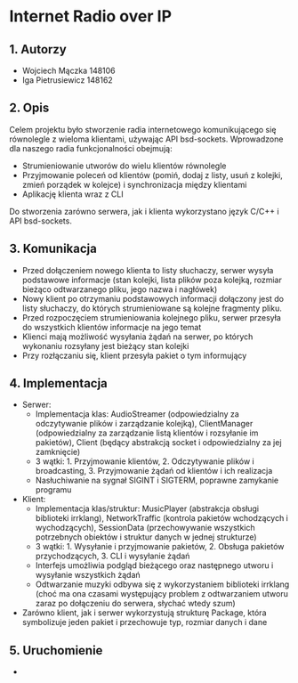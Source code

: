# Internet Radio over IP

## 1. Autorzy

* Wojciech Mączka 148106
* Iga Pietrusiewicz 148162

## 2. Opis

Celem projektu było stworzenie radia internetowego komunikującego się równolegle z
wieloma klientami, używając API bsd-sockets. Wprowadzone dla naszego radia funkcjonalności
obejmują:

* Strumieniowanie utworów do wielu klientów równolegle
* Przyjmowanie poleceń od klientów (pomiń, dodaj z listy, usuń z kolejki, zmień porządek
  w kolejce) i synchronizacja między klientami
* Aplikację klienta wraz z CLI

Do stworzenia zarówno serwera, jak i klienta wykorzystano język C/C++ i API bsd-sockets.

## 3. Komunikacja

* Przed dołączeniem nowego klienta to listy słuchaczy, serwer wysyła podstawowe informacje
  (stan kolejki, lista plików poza kolejką, rozmiar bieżąco odtwarzanego pliku, jego
  nazwa i nagłówek)
* Nowy klient po otrzymaniu podstawowych informacji dołączony jest do listy słuchaczy,
  do których strumieniowane są kolejne fragmenty pliku.
* Przed rozpoczęciem strumieniowania kolejnego pliku, serwer przesyła do wszystkich klientów
  informacje na jego temat
* Klienci mają możliwość wysyłania żądań na serwer, po których wykonaniu rozsyłany jest
  bieżący stan kolejki
* Przy rozłączaniu się, klient przesyła pakiet o tym informujący

## 4. Implementacja

* Serwer:
    * Implementacja klas: AudioStreamer (odpowiedzialny za odczytywanie plików i
      zarządzanie kolejką), ClientManager (odpowiedzialny za zarządzanie listą klientów
      i rozsyłanie im pakietów), Client (będący abstrakcją socket i odpowiedzialny za jej
      zamknięcie)
    * 3 wątki: 1. Przyjmowanie klientów, 2. Odczytywanie plików i broadcasting, 3.
      Przyjmowanie żądań od klientów i ich realizacja
    * Nasłuchiwanie na sygnał SIGINT i SIGTERM, poprawne zamykanie programu
* Klient:
    * Implementacja klas/struktur: MusicPlayer (abstrakcja obsługi biblioteki irrklang),
      NetworkTraffic (kontrola pakietów wchodzących i wychodzących), SessionData (przechowywanie
      wszystkich potrzebnych obiektów i struktur danych w jednej strukturze)
    * 3 wątki: 1. Wysyłanie i przyjmowanie pakietów, 2. Obsługa pakietów przychodzących, 3.
      CLI i wysyłanie żądań
    * Interfejs umożliwia podgląd bieżącego oraz następnego utworu i wysyłanie wszystkich żądań
    * Odtwarzanie muzyki odbywa się z wykorzystaniem biblioteki irrklang (choć ma ona
      czasami występujący problem z odtwarzaniem utworu zaraz po dołączeniu do serwera, słychać wtedy szum)
* Zarówno klient, jak i serwer wykorzystują strukturę Package, która symbolizuje jeden pakiet
  i przechowuje typ, rozmiar danych i dane

## 5. Uruchomienie

* 
